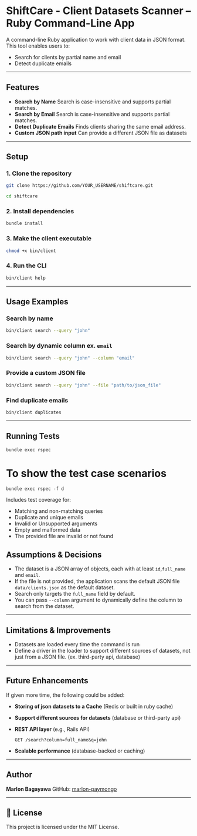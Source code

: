 # ShiftCare - Client Datasets Scanner – Ruby Command-Line App

A command-line Ruby application to work with client data in JSON format. This tool enables users to:

* Search for clients by partial name and email
* Detect duplicate emails

---

## Features

* **Search by Name**
  Search is case-insensitive and supports partial matches.
* **Search by Email**
  Search is case-insensitive and supports partial matches.
* **Detect Duplicate Emails**
  Finds clients sharing the same email address.
* **Custom JSON path input**
  Can provide a different JSON file as datasets

---

## Setup

### 1. Clone the repository

```bash
git clone https://github.com/YOUR_USERNAME/shiftcare.git

cd shiftcare
```

### 2. Install dependencies

```bash
bundle install
```

### 3. Make the client executable

```bash
chmod +x bin/client
```

### 4. Run the CLI

```bash
bin/client help
```

---

## Usage Examples

### Search by name

```bash
bin/client search --query "john"
```

### Search by dynamic column ex. ```email```

```bash
bin/client search --query "john" --column "email"
```

### Provide a custom JSON file

```bash
bin/client search --query "john" --file "path/to/json_file"
```

### Find duplicate emails

```bash
bin/client duplicates
```

---

## Running Tests

```bash
bundle exec rspec
```
# To show the test case scenarios
```
bundle exec rspec -f d
```

Includes test coverage for:

* Matching and non-matching queries
* Duplicate and unique emails
* Invalid or Unsupported arguments
* Empty and malformed data
* The provided file are invalid or not found

## Assumptions & Decisions

* The dataset is a JSON array of objects, each with at least `id`,`full_name` and `email`.
* If the file is not provided, the application scans the default JSON file `data/clients.json` as the default dataset.
* Search only targets the `full_name` field by default.
* You can pass `--column` argument to dynamically define the column to search from the dataset.

---

## Limitations & Improvements

* Datasets are loaded every time the command is run
* Define a driver in the loader to support different sources of datasets, not just from a JSON file. (ex. third-party api, database)

---

## Future Enhancements

If given more time, the following could be added:

* **Storing of json datasets to a Cache** (Redis or built in ruby cache)

* **Support different sources for datasets** (database or third-party api)
  
* **REST API layer** (e.g., Rails API)
  ```
  GET /search?column=full_name&q=john
  ```
  
* **Scalable performance** (database-backed or caching)

---

## Author

**Marlon Bagayawa**
GitHub: [marlon-paymongo](https://github.com/johnlhon21)

---

## 📄 License

This project is licensed under the MIT License.
